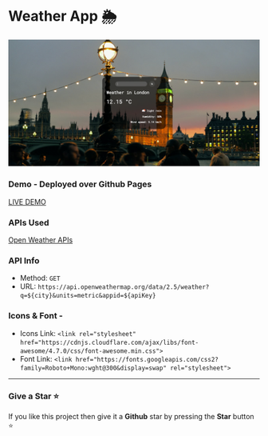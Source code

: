 # Weather App 🌦

![](weather_app.PNG)

### Demo - Deployed over Github Pages
[LIVE DEMO](https://yoma963.github.io/weather_app/)

### APIs Used
[Open Weather APIs](https://openweathermap.org/api)

### API Info
* Method: `GET`
* URL: `https://api.openweathermap.org/data/2.5/weather?q=${city}&units=metric&appid=${apiKey}`

### Icons & Font -
* Icons Link: `<link rel="stylesheet" href="https://cdnjs.cloudflare.com/ajax/libs/font-awesome/4.7.0/css/font-awesome.min.css">`
* Font Link: `<link href="https://fonts.googleapis.com/css2?family=Roboto+Mono:wght@300&display=swap" rel="stylesheet">`

---

### Give a Star ⭐

If you like this project then give it a **Github** star by pressing the **Star** button ⭐
